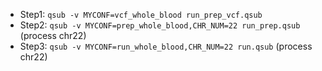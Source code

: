 * Step1: `qsub -v MYCONF=vcf_whole_blood run_prep_vcf.qsub` 
* Step2: `qsub -v MYCONF=prep_whole_blood,CHR_NUM=22 run_prep.qsub` (process chr22)
* Step3: `qsub -v MYCONF=run_whole_blood,CHR_NUM=22 run.qsub` (process chr22)
